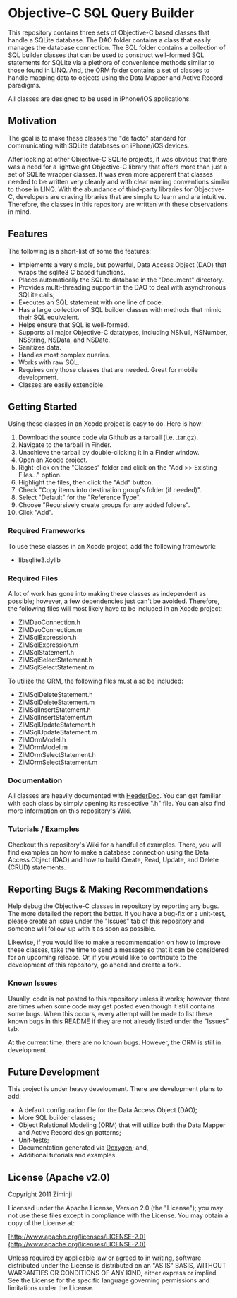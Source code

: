 # Objective-C SQL Query Builder

This repository contains three sets of Objective-C based classes that handle a SQLite database.  The DAO folder contains
a class that easily manages the database connection.  The SQL folder contains a collection of SQL builder classes that
can be used to construct well-formed SQL statements for SQLite via a plethora of convenience methods similar to those
found in LINQ. And, the ORM folder contains a set of classes to handle mapping data to objects using the Data Mapper and
Active Record paradigms.

All classes are designed to be used in iPhone/iOS applications.

## Motivation

The goal is to make these classes the "de facto" standard for communicating with SQLite databases on iPhone/iOS devices.

After looking at other Objective-C SQLite projects, it was obvious that there was a need for a lightweight Objective-C
library that offers more than just a set of SQLite wrapper classes.  It was even more apparent that classes needed to be
written very cleanly and with clear naming conventions similar to those in LINQ.  With the abundance of third-party
libraries for Objective-C, developers are craving libraries that are simple to learn and are intuitive.  Therefore, the
classes in this repository are written with these observations in mind.

## Features

The following is a short-list of some the features:

* Implements a very simple, but powerful, Data Access Object (DAO) that wraps the sqlite3 C based functions.
* Places automatically the SQLite database in the "Document" directory.
* Provides multi-threading support in the DAO to deal with asynchronous SQLite calls;
* Executes an SQL statement with one line of code.
* Has a large collection of SQL builder classes with methods that mimic their SQL equivalent.
* Helps ensure that SQL is well-formed.
* Supports all major Objective-C datatypes, including NSNull, NSNumber, NSString, NSData, and NSDate.
* Sanitizes data.
* Handles most complex queries.
* Works with raw SQL.
* Requires only those classes that are needed.  Great for mobile development.
* Classes are easily extendible.

## Getting Started

Using these classes in an Xcode project is easy to do.  Here is how:

1. Download the source code via Github as a tarball (i.e. .tar.gz).
2. Navigate to the tarball in Finder.
3. Unachieve the tarball by double-clicking it in a Finder window.
4. Open an Xcode project.
5. Right-click on the "Classes" folder and click on the "Add >> Existing Files..." option.
6. Highlight the files, then click the "Add" button.
7. Check "Copy items into destination group's folder (if needed)".
8. Select "Default" for the "Reference Type".
9. Choose "Recursively create groups for any added folders".
10. Click "Add".

### Required Frameworks

To use these classes in an Xcode project, add the following framework:

* libsqlite3.dylib

### Required Files

A lot of work has gone into making these classes as independent as possible; however, a few dependencies just can't be
avoided.  Therefore, the following files will most likely have to be included in an Xcode project:

* ZIMDaoConnection.h
* ZIMDaoConnection.m
* ZIMSqlExpression.h
* ZIMSqlExpression.m
* ZIMSqlStatement.h
* ZIMSqlSelectStatement.h
* ZIMSqlSelectStatement.m

To utilize the ORM, the following files must also be included:

* ZIMSqlDeleteStatement.h
* ZIMSqlDeleteStatement.m
* ZIMSqlInsertStatement.h
* ZIMSqlInsertStatement.m
* ZIMSqlUpdateStatement.h
* ZIMSqlUpdateStatement.m
* ZIMOrmModel.h
* ZIMOrmModel.m
* ZIMOrmSelectStatement.h
* ZIMOrmSelectStatement.m

### Documentation

All classes are heavily documented with [HeaderDoc](http://developer.apple.com/library/mac/#documentation/DeveloperTools/Conceptual/HeaderDoc/intro/intro.html#//apple_ref/doc/uid/TP40001215-CH345-SW1).  You can get familiar with each class by simply opening its respective ".h" file.  You can also
find more information on this repository's Wiki.

### Tutorials / Examples

Checkout this repository's Wiki for a handful of examples.  There, you will find examples on how to make a database
connection using the Data Access Object (DAO) and how to build Create, Read, Update, and Delete (CRUD) statements.

## Reporting Bugs & Making Recommendations

Help debug the Objective-C classes in repository by reporting any bugs.  The more detailed the report the better.  If
you have a bug-fix or a unit-test, please create an issue under the "Issues" tab of this repository and someone will
follow-up with it as soon as possible.

Likewise, if you would like to make a recommendation on how to improve these classes, take the time to send a message
so that it can be considered for an upcoming release.  Or, if you would like to contribute to the development of this
repository, go ahead and create a fork.

### Known Issues

Usually, code is not posted to this repository unless it works; however, there are times when some code may get posted
even though it still contains some bugs.  When this occurs, every attempt will be made to list these known bugs in this
README if they are not already listed under the "Issues" tab.

At the current time, there are no known bugs.  However, the ORM is still in development.

## Future Development

This project is under heavy development.  There are development plans to add:

* A default configuration file for the Data Access Object (DAO);
* More SQL builder classes;
* Object Relational Modeling (ORM) that will utilize both the Data Mapper and Active Record design patterns;
* Unit-tests;
* Documentation generated via [Doxygen](http://www.stack.nl/~dimitri/doxygen/); and,
* Additional tutorials and examples.

## License (Apache v2.0)

Copyright 2011 Ziminji

Licensed under the Apache License, Version 2.0 (the "License"); you may not use these files except in compliance with the
License. You may obtain a copy of the License at:

[http://www.apache.org/licenses/LICENSE-2.0](http://www.apache.org/licenses/LICENSE-2.0)

Unless required by applicable law or agreed to in writing, software distributed under the License is distributed on an
"AS IS" BASIS, WITHOUT WARRANTIES OR CONDITIONS OF ANY KIND, either express or implied. See the License for the specific
language governing permissions and limitations under the License.
